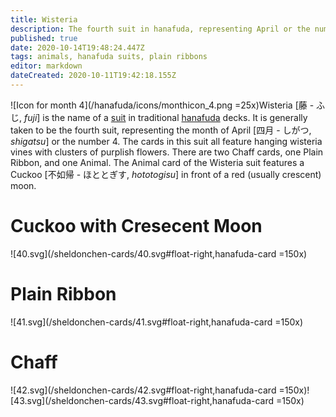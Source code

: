 ```yaml
---
title: Wisteria
description: The fourth suit in hanafuda, representing April or the number 4
published: true
date: 2020-10-14T19:48:24.447Z
tags: animals, hanafuda suits, plain ribbons
editor: markdown
dateCreated: 2020-10-11T19:42:18.155Z
---
```


![Icon for month 4](/hanafuda/icons/monthicon_4.png =25x)Wisteria [藤 - ふじ, *fuji*] is the name of a [suit](/en/hanafuda/suits) in traditional [hanafuda](/en/hanafuda) decks. It is generally taken to be the fourth suit, representing the month of April [四月 - しがつ, *shigatsu*] or the number 4. The cards in this suit all feature hanging wisteria vines with clusters of purplish flowers. There are two Chaff cards, one Plain Ribbon, and one Animal. The Animal card of the Wisteria suit features a Cuckoo [不如帰 - ほととぎす, *hototogisu*] in front of a red (usually crescent) moon.
# Cuckoo with Cresecent Moon
![40.svg](/sheldonchen-cards/40.svg#float-right,hanafuda-card =150x)
# Plain Ribbon
![41.svg](/sheldonchen-cards/41.svg#float-right,hanafuda-card =150x)
# Chaff
![42.svg](/sheldonchen-cards/42.svg#float-right,hanafuda-card =150x)![43.svg](/sheldonchen-cards/43.svg#float-right,hanafuda-card =150x)
